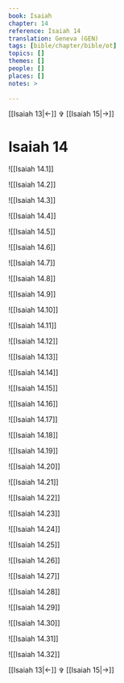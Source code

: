 ```yaml
---
book: Isaiah
chapter: 14
reference: Isaiah 14
translation: Geneva (GEN)
tags: [bible/chapter/bible/ot]
topics: []
themes: []
people: []
places: []
notes: >
  
---
```


[[Isaiah 13|<-]] ✞ [[Isaiah 15|->]]

# Isaiah 14

![[Isaiah 14.1]]

![[Isaiah 14.2]]

![[Isaiah 14.3]]

![[Isaiah 14.4]]

![[Isaiah 14.5]]

![[Isaiah 14.6]]

![[Isaiah 14.7]]

![[Isaiah 14.8]]

![[Isaiah 14.9]]

![[Isaiah 14.10]]

![[Isaiah 14.11]]

![[Isaiah 14.12]]

![[Isaiah 14.13]]

![[Isaiah 14.14]]

![[Isaiah 14.15]]

![[Isaiah 14.16]]

![[Isaiah 14.17]]

![[Isaiah 14.18]]

![[Isaiah 14.19]]

![[Isaiah 14.20]]

![[Isaiah 14.21]]

![[Isaiah 14.22]]

![[Isaiah 14.23]]

![[Isaiah 14.24]]

![[Isaiah 14.25]]

![[Isaiah 14.26]]

![[Isaiah 14.27]]

![[Isaiah 14.28]]

![[Isaiah 14.29]]

![[Isaiah 14.30]]

![[Isaiah 14.31]]

![[Isaiah 14.32]]

[[Isaiah 13|<-]] ✞ [[Isaiah 15|->]]
